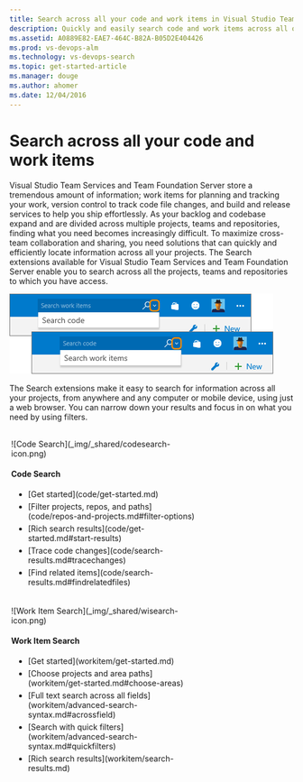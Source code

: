 ```yaml
---
title: Search across all your code and work items in Visual Studio Team Services and Team Foundation Server
description: Quickly and easily search code and work items across all of your Visual Studio Team Services (VSTS) and Team Foundation Server (TFS) 2015 projects, from anywhere and any computer or mobile device, using your web browser.
ms.assetid: A0889E82-EAE7-464C-B82A-B05D2E404426
ms.prod: vs-devops-alm
ms.technology: vs-devops-search
ms.topic: get-started-article
ms.manager: douge
ms.author: ahomer
ms.date: 12/04/2016
---
```


# Search across all your code and work items

Visual Studio Team Services and Team Foundation Server store a tremendous amount of information; 
work items for planning and tracking your work, version control to track code file changes, 
and build and release services to help you ship effortlessly. 
As your backlog and codebase expand and are divided across multiple projects, teams and repositories, 
finding what you need becomes increasingly difficult. To maximize cross-team 
collaboration and sharing, you need solutions that can quickly and 
efficiently locate information across all your projects. The Search 
extensions available for Visual Studio Team Services and Team Foundation Server 
enable you to search across all the projects, teams and repositories to which you have access. 

![Search boxes in Team Services and Team Foundation Server](_img/_shared/title-bar-search-box-select-type.png)

The Search extensions make it easy to search for information across all
your projects, from anywhere and any computer or mobile device, using just a web browser.
You can narrow down your results and focus in on what you need by using filters.

<div style="float:left;width:335px;margin:3px">
<p style="padding-bottom:5px">![Code Search](_img/_shared/codesearch-icon.png)</p>
<p style="font-weight:bold;padding-bottom:5px">Code Search</p>
<ul style="padding-left:30px">
 <li style="margin-bottom:5px">[Get started](code/get-started.md)</li>
 <li style="margin-bottom:5px">[Filter projects, repos, and paths](code/repos-and-projects.md#filter-options)</li>
 <li style="margin-bottom:5px">[Rich search results](code/get-started.md#start-results)</li>
 <li style="margin-bottom:5px">[Trace code changes](code/search-results.md#tracechanges)</li>
 <li style="margin-bottom:5px">[Find related items](code/search-results.md#findrelatedfiles)</li>
</ul>
</div>
<div style="float:left;width:335px;margin:3px">
<p style="padding-bottom:5px">![Work Item Search](_img/_shared/wisearch-icon.png)</p>
<p style="font-weight:bold;padding-bottom:5px">Work Item Search</p>
<ul style="padding-left:30px">
 <li style="margin-bottom:5px">[Get started](workitem/get-started.md)</li>
 <li style="margin-bottom:5px">[Choose projects and area paths](workitem/get-started.md#choose-areas)</li>
 <li style="margin-bottom:5px">[Full text search across all fields](workitem/advanced-search-syntax.md#acrossfield)</li>
 <li style="margin-bottom:5px">[Search with quick filters](workitem/advanced-search-syntax.md#quickfilters)</li>
 <li style="margin-bottom:5px">[Rich search results](workitem/search-results.md)</li>
</ul>
</div>
<div style="clear:left;font-size:100%"></div>


